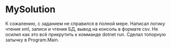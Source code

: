 # MySolution
К сожалению, с заданием не справился в полной мере. Написал логику чтения xml, записи и чтения БД, вывод на консоль в формате csv. Не осилил как это всё прикрутить к коммандe dotnet run. Сделал топорную затычку в Program.Main.
